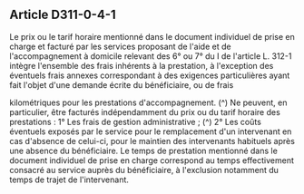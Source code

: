 ## Article D311-0-4-1

Le prix ou le tarif horaire mentionné dans le document individuel de prise en charge et facturé par les
services proposant de l'aide et de l'accompagnement à domicile relevant des 6° ou 7° du I de l'article
L. 312-1 intègre l'ensemble des frais inhérents à la prestation, à l'exception des éventuels frais annexes
correspondant à des exigences particulières ayant fait l'objet d'une demande écrite du bénéficiaire, ou de frais

kilométriques pour les prestations d'accompagnement. (^)
Ne peuvent, en particulier, être facturés indépendamment du prix ou du tarif horaire des prestations :
1° Les frais de gestion administrative ; (^)
2° Les coûts éventuels exposés par le service pour le remplacement d'un intervenant en cas d'absence de
celui-ci, pour le maintien des intervenants habituels après une absence du bénéficiaire.
Le temps de prestation mentionné dans le document individuel de prise en charge correspond au temps
effectivement consacré au service auprès du bénéficiaire, à l'exclusion notamment du temps de trajet de
l'intervenant.

